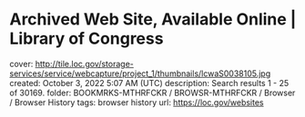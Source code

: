 # Archived Web Site, Available Online | Library of Congress

cover: http://tile.loc.gov/storage-services/service/webcapture/project_1/thumbnails/lcwaS0038105.jpg
created: October 3, 2022 5:07 AM (UTC)
description: Search results 1 - 25 of 30169.
folder: BOOKMRKS-MTHRFCKR / BROWSR-MTHRFCKR / Browser / Browser History
tags: browser history
url: https://loc.gov/websites